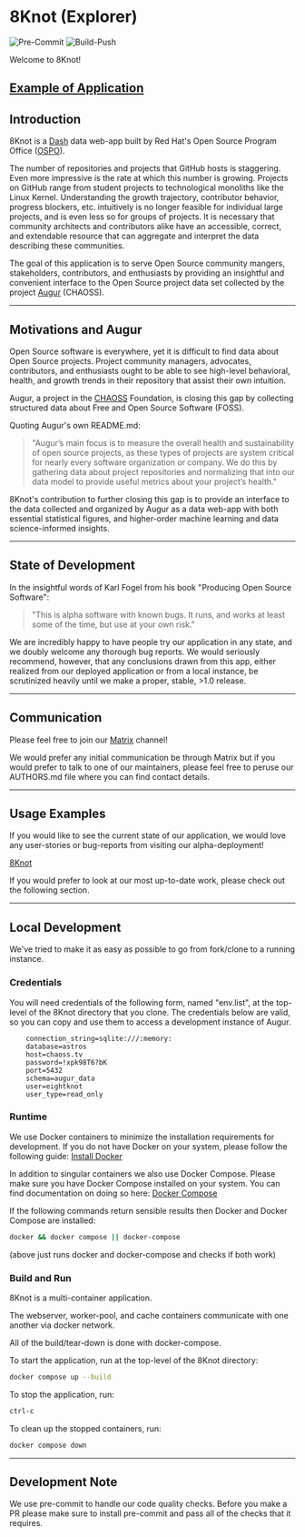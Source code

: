 # 8Knot (Explorer)

![Pre-Commit](https://github.com/JamesKunstle/explorer/actions/workflows/pre-commit.yml/badge.svg)
![Build-Push](https://github.com/JamesKunstle/explorer/actions/workflows/build-push-quay.yml/badge.svg)

Welcome to 8Knot!

[Example of Application](https://eightknot.osci.io/)
---

## Introduction

8Knot is a [Dash](https://dash.plotly.com/) data web-app built by Red Hat's Open Source Program Office ([OSPO](https://www.redhat.com/en/blog/channel/red-hat-open-source-program-office)).

The number of repositories and projects that GitHub hosts is staggering. Even more impressive is the rate at which this number is growing.
Projects on GitHub range from student projects to technological monoliths like the
Linux Kernel. Understanding the growth trajectory, contributor behavior, progress blockers, etc. intuitively is no longer feasible for individual
large projects, and is even less so for groups of projects. It is necessary that community architects and contributors alike have an accessible,
correct, and extendable resource that can aggregate and interpret the data describing these communities.

The goal of this application is to serve Open Source community mangers, stakeholders, contributors, and enthusiasts by
providing an insightful and convenient interface to the Open Source project data set collected by the project [Augur](https://github.com/chaoss/augur) (CHAOSS).

---

## Motivations and Augur

Open Source software is everywhere, yet it is difficult to find data about Open Source projects. Project community managers, advocates, contributors, and enthusiasts ought to be able to see high-level behavioral, health, and growth trends in their repository that assist their own intuition.

Augur, a project in the [CHAOSS](https://chaoss.community/) Foundation, is closing this gap by collecting structured data about Free and Open Source Software (FOSS).

Quoting Augur's own README.md:

>"Augur’s main focus is to measure the overall health and sustainability of open source projects, as these types of projects are system critical for nearly every software organization or company.
>We do this by gathering data about project repositories and normalizing that into our data model to provide useful metrics about your project’s health."

8Knot's contribution to further closing this gap is to provide an interface to the data collected and organized by Augur as a data web-app with both essential statistical figures,
and higher-order machine learning and data science-informed insights.

---

## State of Development

In the insightful words of Karl Fogel from his book "Producing Open Source Software":

> "This is alpha software with known bugs. It runs, and works at least some of the time, but use at your own risk."

We are incredibly happy to have people try our application in any state, and we doubly welcome any thorough bug reports.
We would seriously recommend, however, that any conclusions drawn from this app, either realized from our deployed application or
from a local instance, be scrutinized heavily until we make a proper, stable, >1.0 release.

---

## Communication

Please feel free to join our [Matrix](https://matrix.to/#/#sandiego-rh:matrix.org) channel!

We would prefer any initial communication be through Matrix but if you would prefer to talk to one of our maintainers, please feel free to peruse our AUTHORS.md file where you can find contact details.

---

## Usage Examples

If you would like to see the current state of our application, we would love any user-stories or bug-reports from visiting our alpha-deployment!

[8Knot](https://eightknot.osci.io/)

If you would prefer to look at our most up-to-date work, please check out the following section.

---

## Local Development

We've tried to make it as easy as possible to go from fork/clone to a running instance.

### Credentials

You will need credentials of the following form, named "env.list", at the top-level of the 8Knot directory that you clone.
The credentials below are valid, so you can copy and use them to access a development instance of Augur.

```
    connection_string=sqlite:///:memory:
    database=astros
    host=chaoss.tv
    password=!xpk98T6?bK
    port=5432
    schema=augur_data
    user=eightknot
    user_type=read_only
```

### Runtime

We use Docker containers to minimize the installation requirements for development. If you do not have Docker on your system, please follow the following guide: [Install Docker](https://docs.docker.com/engine/install/)

In addition to singular containers we also use Docker Compose. Please make sure you have Docker Compose installed on your system. You can find documentation on doing so here: [Docker Compose](https://docs.docker.com/compose/install/)

If the following commands return sensible results then Docker and Docker Compose are installed:

```bash
docker && docker compose || docker-compose
```

(above just runs docker and docker-compose and checks if both work)

### Build and Run

8Knot is a multi-container application.

The webserver, worker-pool, and cache containers communicate with one another via docker network.

All of the build/tear-down is done with docker-compose.

To start the application, run at the top-level of the 8Knot directory:

```bash
docker compose up --build
```

To stop the application, run:

```bash
ctrl-c
```

To clean up the stopped containers, run:

```bash
docker compose down
```

---

## Development Note

We use pre-commit to handle our code quality checks. Before you make a PR please make sure to install pre-commit and pass all of the checks that it requires.

